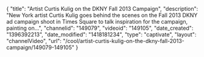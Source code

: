 {
    "title": "Artist Curtis Kulig on the DKNY Fall 2013 Campaign",
    "description": "New York artist Curtis Kulig goes behind the scenes on the Fall 2013 DKNY ad campaign shoot in Times Square to talk inspiration for the campaign, painting on...",
    "channelid": "149079",
    "videoid": "149105",
    "date_created": "1396392213",
    "date_modified": "1418181234",
    "type": "captivate",
    "layout": "channelVideo",
    "url": "\/cool\/artist-curtis-kulig-on-the-dkny-fall-2013-campaign\/149079-149105"
}